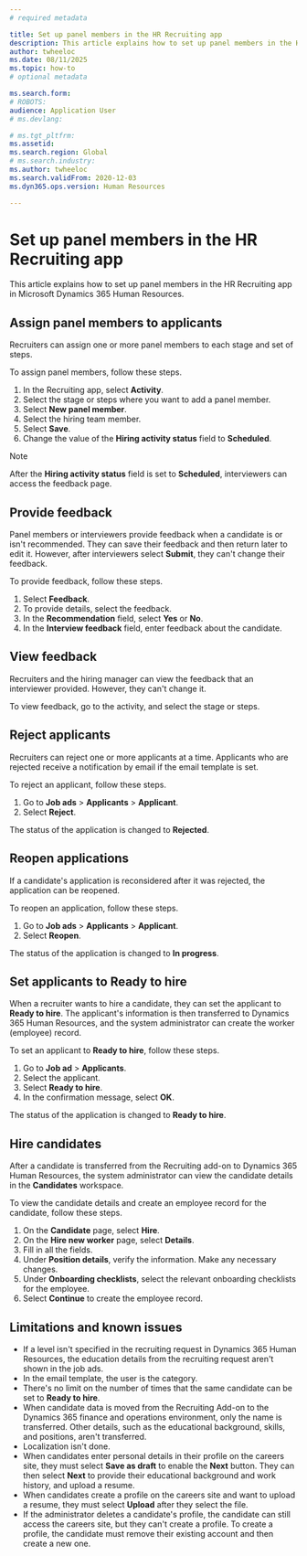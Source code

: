 ```yaml
---
# required metadata

title: Set up panel members in the HR Recruiting app 
description: This article explains how to set up panel members in the HR Recruiting app in Microsoft Dynamics 365 Human Resources.
author: twheeloc
ms.date: 08/11/2025
ms.topic: how-to
# optional metadata

ms.search.form: 
# ROBOTS: 
audience: Application User
# ms.devlang: 

# ms.tgt_pltfrm: 
ms.assetid: 
ms.search.region: Global
# ms.search.industry: 
ms.author: twheeloc
ms.search.validFrom: 2020-12-03
ms.dyn365.ops.version: Human Resources

---
```


# Set up panel members in the HR Recruiting app 

This article explains how to set up panel members in the HR Recruiting app in Microsoft Dynamics 365 Human Resources.

## Assign panel members to applicants

Recruiters can assign one or more panel members to each stage and set of steps. 

To assign panel members, follow these steps.

1. In the Recruiting app, select **Activity**.
1. Select the stage or steps where you want to add a panel member.
1. Select **New panel member**.
1. Select the hiring team member.
1. Select **Save**.
1. Change the value of the **Hiring activity status** field to **Scheduled**.

> [!NOTE]
> After the **Hiring activity status** field is set to **Scheduled**, interviewers can access the feedback page.
 
## Provide feedback

Panel members or interviewers provide feedback when a candidate is or isn't recommended. They can save their feedback and then return later to edit it. However, after interviewers select **Submit**, they can't change their feedback.

To provide feedback, follow these steps.

1. Select **Feedback**.
1. To provide details, select the feedback.
1. In the **Recommendation** field, select **Yes** or **No**.
1. In the **Interview feedback** field, enter feedback about the candidate. 

## View feedback

Recruiters and the hiring manager can view the feedback that an interviewer provided. However, they can't change it. 

To view feedback, go to the activity, and select the stage or steps.

## Reject applicants

Recruiters can reject one or more applicants at a time. Applicants who are rejected receive a notification by email if the email template is set. 

To reject an applicant, follow these steps.

1. Go to **Job ads** \> **Applicants** \> **Applicant**.
1. Select **Reject**.

The status of the application is changed to **Rejected**.

## Reopen applications

If a candidate's application is reconsidered after it was rejected, the application can be reopened.

To reopen an application, follow these steps.

1. Go to **Job ads** \> **Applicants** \> **Applicant**.
1. Select **Reopen**.

The status of the application is changed to **In progress**.

## Set applicants to Ready to hire

When a recruiter wants to hire a candidate, they can set the applicant to **Ready to hire**. The applicant's information is then transferred to Dynamics 365 Human Resources, and the system administrator can create the worker (employee) record.

To set an applicant to **Ready to hire**, follow these steps.

1. Go to **Job ad** \> **Applicants**.
1. Select the applicant.
1. Select **Ready to hire**.
1. In the confirmation message, select **OK**.

The status of the application is changed to **Ready to hire**.

## Hire candidates 

After a candidate is transferred from the Recruiting add-on to Dynamics 365 Human Resources, the system administrator can view the candidate details in the **Candidates** workspace.

To view the candidate details and create an employee record for the candidate, follow these steps.

1. On the **Candidate** page, select **Hire**.
1. On the **Hire new worker** page, select **Details**.
1. Fill in all the fields.
1. Under **Position details**, verify the information. Make any necessary changes.
1. Under **Onboarding checklists**, select the relevant onboarding checklists for the employee.
1. Select **Continue** to create the employee record.

## Limitations and known issues

- If a level isn't specified in the recruiting request in Dynamics 365 Human Resources, the education details from the recruiting request aren't shown in the job ads.
- In the email template, the user is the category.
- There's no limit on the number of times that the same candidate can be set to **Ready to hire**.
- When candidate data is moved from the Recruiting Add-on to the Dynamics 365 finance and operations environment, only the name is transferred. Other details, such as the educational background, skills, and positions, aren't transferred.
- Localization isn't done.
- When candidates enter personal details in their profile on the careers site, they must select **Save as draft** to enable the **Next** button. They can then select **Next** to provide their educational background and work history, and upload a resume.
- When candidates create a profile on the careers site and want to upload a resume, they must select **Upload** after they select the file.
- If the administrator deletes a candidate's profile, the candidate can still access the careers site, but they can't create a profile. To create a profile, the candidate must remove their existing account and then create a new one. 
